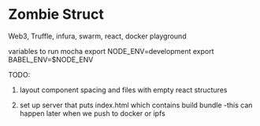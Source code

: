 # Zombie Struct

Web3, Truffle, infura, swarm, react, docker playground

variables to run mocha
export NODE_ENV=development
export BABEL_ENV=$NODE_ENV

TODO:
1) layout component spacing and files with empty react structures

2) set up server that puts index.html which contains build bundle
    -this can happen later when we push to docker or ipfs
